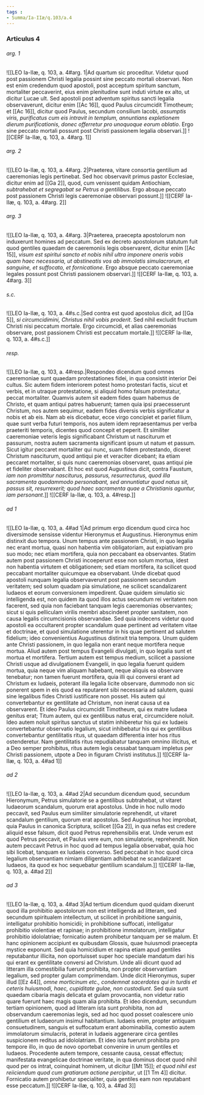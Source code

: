 ```yaml
---
tags : 
- Summa/Ia-IIæ/q.103/a.4
---
```


### Articulus 4

###### arg. 1
![[LEO Ia-IIæ, q. 103, a. 4#arg. 1|Ad quartum sic proceditur. Videtur quod post passionem Christi legalia possint sine peccato mortali observari. Non est enim credendum quod apostoli, post acceptum spiritum sanctum, mortaliter peccaverint, eius enim plenitudine sunt induti virtute ex alto, ut dicitur Lucae ult. Sed apostoli post adventum spiritus sancti legalia observaverunt, dicitur enim [[Ac 16]], quod Paulus circumcidit Timotheum; et [[Ac 16]], dicitur quod Paulus, secundum consilium Iacobi, *assumptis viris, purificatus cum eis intravit in templum, annuntians expletionem dierum purificationis, donec offerretur pro unoquoque eorum oblatio*. Ergo sine peccato mortali possunt post Christi passionem legalia observari.]]
![[CERF Ia-IIæ, q. 103, a. 4#arg. 1]]

###### arg. 2
![[LEO Ia-IIæ, q. 103, a. 4#arg. 2|Praeterea, vitare consortia gentilium ad caeremonias legis pertinebat. Sed hoc observavit primus pastor Ecclesiae, dicitur enim ad [[Ga 2]], quod, cum venissent quidam Antiochiam, *subtrahebat et segregabat se Petrus a gentilibus*. Ergo absque peccato post passionem Christi legis caeremoniae observari possunt.]]
![[CERF Ia-IIæ, q. 103, a. 4#arg. 2]]

###### arg. 3
![[LEO Ia-IIæ, q. 103, a. 4#arg. 3|Praeterea, praecepta apostolorum non induxerunt homines ad peccatum. Sed ex decreto apostolorum statutum fuit quod gentiles quaedam de caeremoniis legis observarent, dicitur enim [[Ac 15]], *visum est spiritui sancto et nobis nihil ultra imponere oneris vobis quam haec necessaria, ut abstineatis vos ab immolatis simulacrorum, et sanguine, et suffocato, et fornicatione*. Ergo absque peccato caeremoniae legales possunt post Christi passionem observari.]]
![[CERF Ia-IIæ, q. 103, a. 4#arg. 3]]

###### s.c.
![[LEO Ia-IIæ, q. 103, a. 4#s.c.|Sed contra est quod apostolus dicit, ad [[Ga 5]], *si circumcidimini, Christus nihil vobis proderit*. Sed nihil excludit fructum Christi nisi peccatum mortale. Ergo circumcidi, et alias caeremonias observare, post passionem Christi est peccatum mortale.]]
![[CERF Ia-IIæ, q. 103, a. 4#s.c.]]

###### resp.
![[LEO Ia-IIæ, q. 103, a. 4#resp.|Respondeo dicendum quod omnes caeremoniae sunt quaedam protestationes fidei, in qua consistit interior Dei cultus. Sic autem fidem interiorem potest homo protestari factis, sicut et verbis, et in utraque protestatione, si aliquid homo falsum protestatur, peccat mortaliter. Quamvis autem sit eadem fides quam habemus de Christo, et quam antiqui patres habuerunt; tamen quia ipsi praecesserunt Christum, nos autem sequimur, eadem fides diversis verbis significatur a nobis et ab eis. Nam ab eis dicebatur, ecce virgo concipiet et pariet filium, quae sunt verba futuri temporis, nos autem idem repraesentamus per verba praeteriti temporis, dicentes quod concepit et peperit. Et similiter caeremoniae veteris legis significabant Christum ut nasciturum et passurum, nostra autem sacramenta significant ipsum ut natum et passum. Sicut igitur peccaret mortaliter qui nunc, suam fidem protestando, diceret Christum nasciturum, quod antiqui pie et veraciter dicebant; ita etiam peccaret mortaliter, si quis nunc caeremonias observaret, quas antiqui pie et fideliter observabant. Et hoc est quod Augustinus dicit, contra Faustum, *iam non promittitur nasciturus, passurus, resurrecturus, quod illa sacramenta quodammodo personabant, sed annuntiatur quod natus sit, passus sit, resurrexerit; quod haec sacramenta quae a Christianis aguntur, iam personant*.]]
![[CERF Ia-IIæ, q. 103, a. 4#resp.]]

###### ad 1
![[LEO Ia-IIæ, q. 103, a. 4#ad 1|Ad primum ergo dicendum quod circa hoc diversimode sensisse videntur Hieronymus et Augustinus. Hieronymus enim distinxit duo tempora. Unum tempus ante passionem Christi, in quo legalia nec erant mortua, quasi non habentia vim obligatoriam, aut expiativam pro suo modo; nec etiam mortifera, quia non peccabant ea observantes. Statim autem post passionem Christi incoeperunt esse non solum mortua, idest non habentia virtutem et obligationem; sed etiam mortifera, ita scilicet quod peccabant mortaliter quicumque ea observabant. Unde dicebat quod apostoli nunquam legalia observaverunt post passionem secundum veritatem; sed solum quadam pia simulatione, ne scilicet scandalizarent Iudaeos et eorum conversionem impedirent. Quae quidem simulatio sic intelligenda est, non quidem ita quod illos actus secundum rei veritatem non facerent, sed quia non faciebant tanquam legis caeremonias observantes; sicut si quis pelliculam virilis membri abscinderet propter sanitatem, non causa legalis circumcisionis observandae. Sed quia indecens videtur quod apostoli ea occultarent propter scandalum quae pertinent ad veritatem vitae et doctrinae, et quod simulatione uterentur in his quae pertinent ad salutem fidelium; ideo convenientius Augustinus distinxit tria tempora. Unum quidem ante Christi passionem, in quo legalia non erant neque mortifera neque mortua. Aliud autem post tempus Evangelii divulgati, in quo legalia sunt et mortua et mortifera. Tertium autem est tempus medium, scilicet a passione Christi usque ad divulgationem Evangelii, in quo legalia fuerunt quidem mortua, quia neque vim aliquam habebant, neque aliquis ea observare tenebatur; non tamen fuerunt mortifera, quia illi qui conversi erant ad Christum ex Iudaeis, poterant illa legalia licite observare, dummodo non sic ponerent spem in eis quod ea reputarent sibi necessaria ad salutem, quasi sine legalibus fides Christi iustificare non posset. His autem qui convertebantur ex gentilitate ad Christum, non inerat causa ut ea observarent. Et ideo Paulus circumcidit Timotheum, qui ex matre Iudaea genitus erat; Titum autem, qui ex gentilibus natus erat, circumcidere noluit. Ideo autem noluit spiritus sanctus ut statim inhiberetur his qui ex Iudaeis convertebantur observatio legalium, sicut inhibebatur his qui ex gentilibus convertebantur gentilitatis ritus, ut quaedam differentia inter hos ritus ostenderetur. Nam gentilitatis ritus repudiabatur tanquam omnino illicitus, et a Deo semper prohibitus, ritus autem legis cessabat tanquam impletus per Christi passionem, utpote a Deo in figuram Christi institutus.]]
![[CERF Ia-IIæ, q. 103, a. 4#ad 1]]

###### ad 2
![[LEO Ia-IIæ, q. 103, a. 4#ad 2|Ad secundum dicendum quod, secundum Hieronymum, Petrus simulatorie se a gentilibus subtrahebat, ut vitaret Iudaeorum scandalum, quorum erat apostolus. Unde in hoc nullo modo peccavit, sed Paulus eum similiter simulatorie reprehendit, ut vitaret scandalum gentilium, quorum erat apostolus. Sed Augustinus hoc improbat, quia Paulus in canonica Scriptura, scilicet [[Ga 2]], in qua nefas est credere aliquid esse falsum, dicit quod Petrus reprehensibilis erat. Unde verum est quod Petrus peccavit, et Paulus vere eum, non simulatorie, reprehendit. Non autem peccavit Petrus in hoc quod ad tempus legalia observabat, quia hoc sibi licebat, tanquam ex Iudaeis converso. Sed peccabat in hoc quod circa legalium observantiam nimiam diligentiam adhibebat ne scandalizaret Iudaeos, ita quod ex hoc sequebatur gentilium scandalum.]]
![[CERF Ia-IIæ, q. 103, a. 4#ad 2]]

###### ad 3
![[LEO Ia-IIæ, q. 103, a. 4#ad 3|Ad tertium dicendum quod quidam dixerunt quod illa prohibitio apostolorum non est intelligenda ad litteram, sed secundum spiritualem intellectum, ut scilicet in prohibitione sanguinis, intelligatur prohibitio homicidii; in prohibitione suffocati, intelligatur prohibitio violentiae et rapinae; in prohibitione immolatorum, intelligatur prohibitio idololatriae; fornicatio autem prohibetur tanquam per se malum. Et hanc opinionem accipiunt ex quibusdam Glossis, quae huiusmodi praecepta mystice exponunt. Sed quia homicidium et rapina etiam apud gentiles reputabantur illicita, non oportuisset super hoc speciale mandatum dari his qui erant ex gentilitate conversi ad Christum. Unde alii dicunt quod ad litteram illa comestibilia fuerunt prohibita, non propter observantiam legalium, sed propter gulam comprimendam. Unde dicit Hieronymus, super illud [[Ez 44]], *omne morticinum etc., condemnat sacerdotes qui in turdis et ceteris huiusmodi, haec, cupiditate gulae, non custodiunt*. Sed quia sunt quaedam cibaria magis delicata et gulam provocantia, non videtur ratio quare fuerunt haec magis quam alia prohibita. Et ideo dicendum, secundum tertiam opinionem, quod ad litteram ista sunt prohibita, non ad observandum caeremonias legis, sed ad hoc quod posset coalescere unio gentilium et Iudaeorum insimul habitantium. Iudaeis enim, propter antiquam consuetudinem, sanguis et suffocatum erant abominabilia, comestio autem immolatorum simulacris, poterat in Iudaeis aggenerare circa gentiles suspicionem reditus ad idololatriam. Et ideo ista fuerunt prohibita pro tempore illo, in quo de novo oportebat convenire in unum gentiles et Iudaeos. Procedente autem tempore, cessante causa, cessat effectus; manifestata evangelicae doctrinae veritate, in qua dominus docet quod nihil quod per os intrat, coinquinat hominem, ut dicitur [[Mt 15]]; *et quod nihil est reiiciendum quod cum gratiarum actione percipitur*, ut [[1 Tm 4]] dicitur. Fornicatio autem prohibetur specialiter, quia gentiles eam non reputabant esse peccatum.]]
![[CERF Ia-IIæ, q. 103, a. 4#ad 3]]

